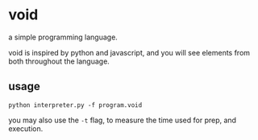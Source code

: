 # void
a simple programming language.

void is inspired by python and javascript, and you will see elements from both throughout the language.

## usage
```
python interpreter.py -f program.void
```

you may also use the `-t` flag, to measure the time used for prep, and execution.
